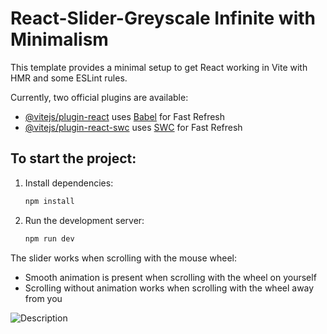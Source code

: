 # React-Slider-Greyscale Infinite with Minimalism

This template provides a minimal setup to get React working in Vite with HMR and some ESLint rules.

Currently, two official plugins are available:

- [@vitejs/plugin-react](https://github.com/vitejs/vite-plugin-react/blob/main/packages/plugin-react/README.md) uses [Babel](https://babeljs.io/) for Fast Refresh
- [@vitejs/plugin-react-swc](https://github.com/vitejs/vite-plugin-react-swc) uses [SWC](https://swc.rs/) for Fast Refresh

## To start the project:

1. Install dependencies:
   ```sh
   npm install

2. Run the development server:
    ```sh
   npm run dev

The slider works when scrolling with the mouse wheel:
- Smooth animation is present when scrolling with the wheel on yourself
- Scrolling without animation works when scrolling with the wheel away from you

![Description](./src/assets/Slider.png)

